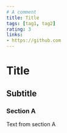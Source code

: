 ```yaml
---
# A comment
title: Title
tags: [tag1, tag2]
rating: 3
links:
- https://github.com
---
```


# Title

## Subtitle

### Section A

Text from section A
